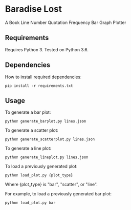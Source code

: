 # Baradise Lost

A Book Line Number Quotation Frequency Bar Graph Plotter

## Requirements

Requires Python 3. Tested on Python 3.6.

## Dependencies

How to install required dependencies:
```
pip install -r requirements.txt
```

## Usage

To generate a bar plot:
```
python generate_barplot.py lines.json
```

To generate a scatter plot:
```
python generate_scatterplot.py lines.json
```

To generate a line plot:
```
python generate_lineplot.py lines.json
```

To load a previously generated plot:
```
python load_plot.py {plot_type}
```
Where {plot_type} is "bar", "scatter", or "line".

For example, to load a previously generated bar plot:
```
python load_plot.py bar
```